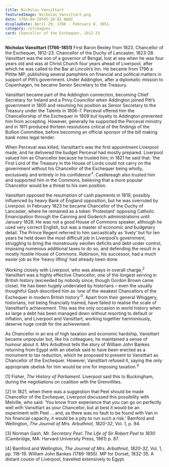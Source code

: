 ```yaml
---
title: Nicholas Vansittart
featuredImage: Nicholas_Vansittart.png
date: 1766-04-29T05:20:02.000Z
displayDate: April 29, 1766 - February 8, 1851
category: colleagues
card: Chancellor of the Exchequer, 1812-23
---
```


**Nicholas Vansittart (1766-1851)** First Baron Bexley from 1823. Chancellor of the Exchequer, 1812-23. Chancellor of the Duchy of Lancaster, 1823-28. Vansittart was the son of a governor of Bengal, lost at sea when he was four years old and was at Christ Church four years ahead of Liverpool, after which he was called to the Bar at Lincoln’s Inn. He became from 1796 a Pittite MP, publishing several pamphlets on financial and political matters in support of Pitt’s government. Under Addington, after a diplomatic mission to Copenhagen, he became Senior Secretary to the Treasury.

Vansittart became part of the Addington connection, becoming Chief Secretary for Ireland and a Privy Councillor when Addington joined Pitt’s government in 1805 and resuming his position as Senior Secretary to the Treasury under the Talents in 1806-7. Perceval offered him the Chancellorship of the Exchequer in 1809 but loyalty to Addington prevented him from accepting. However, generally he supported the Perceval ministry and in 1811 produced thirteen resolutions critical of the findings of the Bullion Committee, before becoming an official sponsor of the bill making bank notes legal tender.

When Perceval was killed, Vansittart’s was the first appointment Liverpool made, and he delivered the budget Perceval had mostly prepared. Liverpool valued him as Chancellor because he trusted him; in 1821 he said that: ‘the First Lord of the Treasury in the House of Lords could not carry on the government without his Chancellor of the Exchequer being wholly, exclusively and entirely in his confidence’<sup>1</sup>. Castlereagh also trusted him and supported him in the Commons, believing that a more popular Chancellor would be a threat to his own position.

Vansittart opposed the resumption of cash payments in 1819, possibly influenced by heavy Bank of England opposition, but he was overruled by Liverpool. In February 1823 he became Chancellor of the Duchy of Lancaster, where he remained as a token ‘Protestant’ opposing Catholic Emancipation through the Canning and Goderich administrations until January 1828. He was not a good House of Commons speaker, although he used very correct English, but was a master of economic and budgetary detail. The Prince Regent referred to him sarcastically as ‘lively’ but for ten years he held down the most difficult job in Liverpool’s government, struggling to bring the monstrously swollen deficits and debt under control, imposing numerous additional taxes to do so, and defending the result in a mostly hostile House of Commons. Robinson, his successor, had a much easier job as the ‘heavy lifting’ had already been done.

Working closely with Liverpool, who was always in overall charge,<sup>2</sup> Vansittart was a highly effective Chancellor, one of the longest serving in British history (exceeded by nobody since, though Gordon Brown came close). He has been hugely underrated by historians – even the usually thoughtful Gash described him as ‘one of the weakest Chancellors of the Exchequer in modern British history’<sup>3</sup>. Apart from their general Whiggery, historians, not being financially trained, have failed to realise the scale of Vansittart’s achievement. This was the only occasion in world history when so large a debt has been managed down without resorting to default or inflation, and Liverpool and Vansittart, working together harmoniously, deserve huge credit for the achievement.

As Chancellor in an era of high taxation and economic hardship, Vansittart became unpopular but, like his colleagues, he maintained a sense of humour about it. Mrs Arbuthnot tells the story of William John Bankes returning from Egypt with an obelisk said to have been erected as a monument to tax reduction, which he proposed to present to Vansittart as Chancellor of the Exchequer. However, Vansittart refused it, saying the only appropriate obelisk for him would be one for imposing taxation.<sup>4</sup>

\[1] Fisher, _The History of Parliament_. Liverpool said this to Buckingham, during the negotiations on coalition with the Grenvillites.

\[2] In 1821, when there was a suggestion that Peel should be made Chancellor of the Exchequer, Liverpool discussed this possibility with Melville, who said: ‘You know from experience that you can go on perfectly well with Vansittart as your Chancellor, but at best it would be an experiment with Peel … and, as there was no fault to be found with Van in his financial capacity, it would be a pity to run such a risk.’ Bamford and Wellington, _The Journal of Mrs. Arbuthnot, 1820-32_, Vol. 1, p. 94.

\[3] Norman Gash, _Mr. Secretary Peel: The Life of Sir Robert Peel to 1830_ (Cambridge, MA: Harvard University Press, 1961) p. 87.

\[4] Bamford and Wellington, _The Journal of Mrs. Arbuthnot, 1820-32_, Vol. 1, pp. 118-19. William John Bankes (1786-1855). MP for Dorset, 1832-35. A distant cousin of Liverpool, travelled extensively to Egypt.
